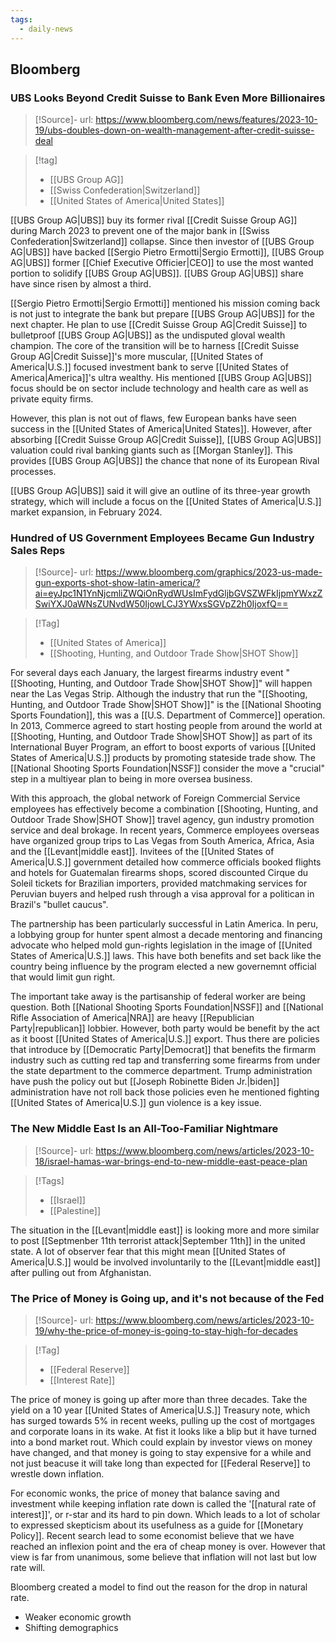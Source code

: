 ```yaml
---
tags:
  - daily-news
---
```

## Bloomberg
### UBS Looks Beyond Credit Suisse to Bank Even More Billionaires
> [!Source]-
> url: https://www.bloomberg.com/news/features/2023-10-19/ubs-doubles-down-on-wealth-management-after-credit-suisse-deal

> [!tag]
> - [[UBS Group AG]]
> - [[Swiss Confederation|Switzerland]]
> - [[United States of America|United States]]

[[UBS Group AG|UBS]] buy its former rival [[Credit Suisse Group AG]] during March 2023 to prevent one of the major bank in [[Swiss Confederation|Switzerland]] collapse. Since then investor of [[UBS Group AG|UBS]] have backed [[Sergio Pietro Ermotti|Sergio Ermotti]], [[UBS Group AG|UBS]] former [[Chief Executive Officier|CEO]] to use the most wanted portion to solidify [[UBS Group AG|UBS]]. [[UBS Group AG|UBS]] share have since risen by almost a third.

[[Sergio Pietro Ermotti|Sergio Ermotti]] mentioned his mission coming back is not just to integrate the bank but prepare [[UBS Group AG|UBS]] for the next chapter. He plan to use [[Credit Suisse Group AG|Credit Suisse]] to bulletproof [[UBS Group AG|UBS]] as the undisputed gloval wealth champion. The core of the transition will be to harness [[Credit Suisse Group AG|Credit Suisse]]'s more muscular, [[United States of America|U.S.]] focused investment bank to serve [[United States of America|America]]'s ultra wealthy. His mentioned [[UBS Group AG|UBS]] focus should be on sector include technology and health care as well as private equity firms.

However, this plan is not out of flaws, few European banks have seen success in the [[United States of America|United States]]. However, after absorbing [[Credit Suisse Group AG|Credit Suisse]], [[UBS Group AG|UBS]] valuation could rival banking giants such as [[Morgan Stanley]]. This provides [[UBS Group AG|UBS]] the chance that none of its European Rival processes.

[[UBS Group AG|UBS]] said it will give an outline of its three-year growth strategy, which will include a focus on the [[United States of America|U.S.]] market expansion, in February 2024. 

### Hundred of US Government Employees Became Gun Industry Sales Reps
>[!Source]-
>url: https://www.bloomberg.com/graphics/2023-us-made-gun-exports-shot-show-latin-america/?ai=eyJpc1N1YnNjcmliZWQiOnRydWUsImFydGljbGVSZWFkIjpmYWxzZSwiYXJ0aWNsZUNvdW50IjowLCJ3YWxsSGVpZ2h0IjoxfQ==

>[!Tag]
>- [[United States of America]]
>- [[Shooting, Hunting, and Outdoor Trade Show|SHOT Show]]

For several days each January, the largest firearms industry event "[[Shooting, Hunting, and Outdoor Trade Show|SHOT Show]]" will happen near the Las Vegas Strip. Although the industry that run the "[[Shooting, Hunting, and Outdoor Trade Show|SHOT Show]]" is the [[National Shooting Sports Foundation]], this was a [[U.S. Department of Commerce]] operation. In 2013, Commerce agreed to start hosting people from around the world at [[Shooting, Hunting, and Outdoor Trade Show|SHOT Show]] as part of its International Buyer Program, an effort to boost exports of various [[United States of America|U.S.]] products by promoting stateside trade show. The [[National Shooting Sports Foundation|NSSF]] consider the move a "crucial" step in a multiyear plan to being in more oversea business.

With this approach, the global network of Foreign Commercial Service employees has effectively become a combination [[Shooting, Hunting, and Outdoor Trade Show|SHOT Show]] travel agency, gun industry promotion service and deal brokage. In recent years, Commerce employees overseas have organized group trips to Las Vegas from South America, Africa, Asia and the [[Levant|middle east]].  Invitees of the [[United States of America|U.S.]] government detailed how commerce officials booked flights and hotels for Guatemalan firearms shops, scored discounted Cirque du Soleil tickets for Brazilian importers, provided matchmaking services for Peruvian buyers and helped rush through a visa approval for a politican in Brazil's "bullet caucus".

The partnership has been particularly successful in Latin America. In peru, a lobbying group for hunter spent almost a decade mentoring and financing advocate who helped mold gun-rights legislation in the image of [[United States of America|U.S.]] laws. This have both benefits and set back like the country being influence by the program elected a new governemnt official that would limit gun right. 

The important take away is the partisanship of federal worker are being question. Both [[National Shooting Sports Foundation|NSSF]] and [[National Rifle Association of America|NRA]] are heavy [[Republician Party|republican]] lobbier. However, both party would be benefit by the act as it boost [[United States of America|U.S.]] export. Thus there are policies that introduce by [[Democratic Party|Democrat]] that benefits the firmarm industry such as cutting red tap and transferring some firearms from under the state department to the commerce department. Trump administration have push the policy out but [[Joseph Robinette Biden Jr.|biden]] administration have not roll back those policies even he mentioned fighting [[United States of America|U.S.]] gun violence is a key issue.



### The New Middle East Is an All-Too-Familiar Nightmare

>[!Source]-
>url: https://www.bloomberg.com/news/articles/2023-10-18/israel-hamas-war-brings-end-to-new-middle-east-peace-plan

>[!Tags]
>- [[Israel]]
>- [[Palestine]]

The situation in the [[Levant|middle east]] is looking more and more similar to post [[Septmenber 11th terrorist attack|September 11th]] in the united state. A lot of observer fear that this might mean [[United States of America|U.S.]] would be involved involuntarily to the [[Levant|middle east]] after pulling out from Afghanistan. 

### The Price of Money is Going up, and it's not because of the Fed

>[!Source]-
>url: https://www.bloomberg.com/news/articles/2023-10-19/why-the-price-of-money-is-going-to-stay-high-for-decades

>[!Tag]
>- [[Federal Reserve]]
>- [[Interest Rate]]

The price of money is going up after more than three decades. Take the yield on a 10 year [[United States of America|U.S.]] Treasury note, which has surged towards 5% in recent weeks, pulling up the cost of mortgages and corporate loans in its wake. At fist it looks like a blip but it have turned into a bond market rout. Which could explain by investor views on money have changed, and that money is going to stay expensive for a while and not just beacuse it will take long than expected for [[Federal Reserve]] to wrestle down inflation.

For economic wonks, the price of money that balance saving and investment while keeping inflation rate down is called the '[[natural rate of interest]]', or r-star and its hard to pin down. Which leads to a lot of scholar to expressed skepticism about its usefulness as a guide for [[Monetary Policy]]. Recent search lead to some economist believe that we have reached an inflexion point and the era of cheap money is over. However that view is far from unanimous, some believe that inflation will not last but low rate will. 

Bloomberg created a model to find out the reason for the drop in natural rate.
- Weaker economic growth
- Shifting demographics
